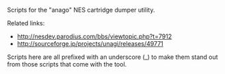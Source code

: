 Scripts for the "anago" NES cartridge dumper utility.

Related links:

* http://nesdev.parodius.com/bbs/viewtopic.php?t=7912
* http://sourceforge.jp/projects/unagi/releases/49771

Scripts here are all prefixed with an underscore (_) to make them stand out
from those scripts that come with the tool.
